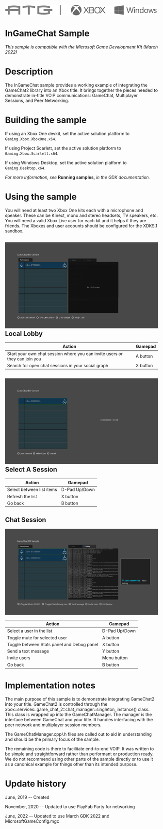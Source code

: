   ![](./media/image1.png)

#   InGameChat Sample

*This sample is compatible with the Microsoft Game Development Kit
(March 2022)*

# 

# Description

The InGameChat sample provides a working example of integrating the
GameChat2 library into an Xbox title. It brings together the pieces
needed to demonstrate in-title VOIP communications: GameChat,
Multiplayer Sessions, and Peer Networking.

# Building the sample

If using an Xbox One devkit, set the active solution platform to `Gaming.Xbox.XboxOne.x64`.

If using Project Scarlett, set the active solution platform to `Gaming.Xbox.Scarlett.x64`.

If using Windows Desktop, set the active solution platform to `Gaming.Desktop.x64`.

*For more information, see* __Running samples__, *in the GDK documentation.*

# Using the sample

You will need at least two Xbox One kits each with a microphone and
speaker. These can be Kinect, mono and stereo headsets, TV speakers,
etc. You will need a valid Xbox Live user for each kit and it helps if
they are friends. The Xboxes and user accounts should be configured for
the XDKS.1 sandbox.

## ![](./media/image3.png)Local Lobby

| Action                                           |  Gamepad           |
|--------------------------------------------------|-------------------|
| Start your own chat session where you can invite users or they can join you |  A button |
| Search for open chat sessions in your social graph |  X button |

## ![](./media/image4.png)Select A Session

| Action                                          |  Gamepad            |
|-------------------------------------------------|--------------------|
| Select between list items                       |  D-Pad Up/Down      |
| Refresh the list                                |  X button           |
| Go back                                         |  B button           |

## Chat Session

![](./media/image5.png)

| Action                                 |  Gamepad                     |
|----------------------------------------|-----------------------------|
| Select a user in the list              |  D-Pad Up/Down               |
| Toggle mute for selected user          |  A button                    |
| Toggle between Stats panel and Debug panel |  X button |
| Send a text message                    |  Y button                    |
| Invite users                           |  Menu button                 |
| Go back                                |  B button                    |

# Implementation notes

The main purpose of this sample is to demonstrate integrating GameChat2
into your title. GameChat2 is controlled through the
xbox::services::game_chat_2::chat_manager::singleton_instance() class.
This class is wrapped up into the GameChatManager. The manager is the
interface between GameChat and your title. It handles interfacing with
the peer network and multiplayer session members.

The GameChatManager.cpp/.h files are called out to aid in understanding
and should be the primary focus of the sample.

The remaining code is there to facilitate end-to-end VOIP. It was
written to be simple and straightforward rather than performant or
production ready. We do not recommend using other parts of the sample
directly or to use it as a canonical example for things other than its
intended purpose.

# Update history

June, 2019 -- Created

November, 2020 -- Updated to use PlayFab Party for networking

June, 2022 -- Updated to use March GDK 2022 and MicrosoftGameConfig.mgc
